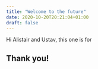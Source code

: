 ```yaml
---
title: "Welcome to the future"
date: 2020-10-20T20:21:04+01:00
draft: false
---
```

Hi Alistair and Ustav, this one is for

## Thank you!
